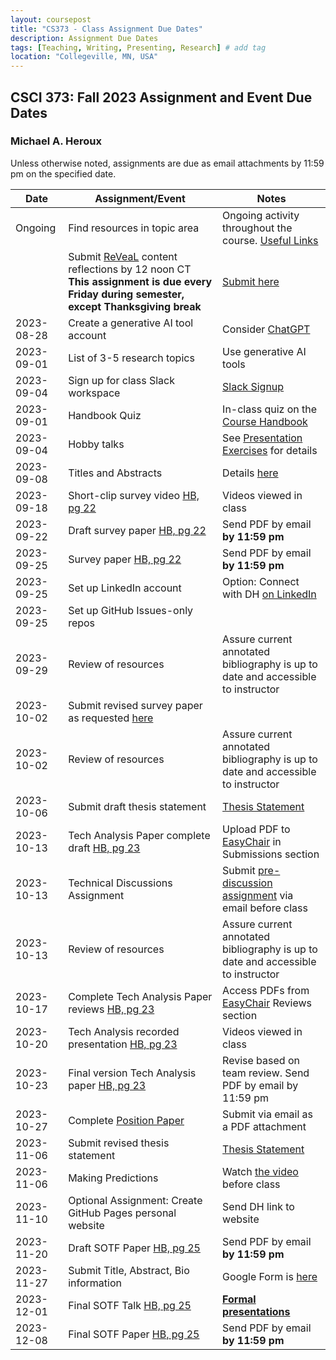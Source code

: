 ```yaml
---
layout: coursepost
title: "CS373 - Class Assignment Due Dates"
description: Assignment Due Dates
tags: [Teaching, Writing, Presenting, Research] # add tag
location: "Collegeville, MN, USA"
---
```


## CSCI 373: Fall 2023 Assignment and Event Due Dates

### Michael A. Heroux

Unless otherwise noted, assignments are due as email attachments by 11:59 pm on the specified date.

| **Date** | **Assignment/Event** | **Notes** |
| ---------- | --- | --- |
| Ongoing | Find resources in topic area | Ongoing activity throughout the course. [Useful Links](https://maherou.github.io/Teaching/files/CS373/CS373-Links/) |
|  | Submit [ReVeaL](../RevealDiscussions) content reflections by 12 noon CT **This assignment is due every Friday during semester, except Thanksgiving break** | [Submit here](https://forms.gle/99m7TCQNvQo7cFQu7)
| 2023-08-28 | Create a generative AI tool account | Consider [ChatGPT](https://chat.openai.com) |
| 2023-09-01 | List of 3-5 research topics | Use generative AI tools |
| 2023-09-04 | Sign up for class Slack workspace | [Slack Signup](https://join.slack.com/t/newworkspace-v9a6356/shared_invite/zt-21zhvcrzb-EI83fvHjquviHdwmKXUfkQ)  |
| 2023-09-01 | Handbook Quiz | In-class quiz on the [Course Handbook](../CSCI373CourseHandbookLatestEdition.pdf) |
| 2023-09-04 | Hobby talks | See [Presentation Exercises](https://collegeville.github.io/Orator/PresentationsThatWork/) for details |
| 2023-09-08 | Titles and Abstracts | Details [here](https://collegeville.github.io/Scribe/TitlesAndAbstractsThatWork/) |
| 2023-09-18 | Short-clip survey video [HB, pg 22](../CSCI373CourseHandbookLatestEdition.pdf) | Videos viewed in class  | 
| 2023-09-22 | Draft survey paper [HB, pg 22](../CSCI373CourseHandbookLatestEdition.pdf) | Send PDF by email **by 11:59 pm** |
| 2023-09-25 | Survey paper [HB, pg 22](../CSCI373CourseHandbookLatestEdition.pdf) | Send PDF by email **by 11:59 pm** |
| 2023-09-25 | Set up LinkedIn account | Option: Connect with DH [on LinkedIn](https://in.linkedin.com/in/michael-heroux-763590) |
| 2023-09-25 | Set up GitHub Issues-only repos| |
| 2023-09-29 | Review of resources | Assure current annotated bibliography is up to date and accessible to instructor |
| 2023-10-02 |Submit revised survey paper as requested [here](https://collegeville.github.io/Scribe/BetterTechnicalWriting/) | |
| 2023-10-02 | Review of resources | Assure current annotated bibliography is up to date and accessible to instructor |
| 2023-10-06 | Submit draft thesis statement | [Thesis Statement](./ThesisStatement.md) |
| 2023-10-13 | Tech Analysis Paper complete draft [HB, pg 23](../CSCI373CourseHandbookLatestEdition.pdf) | Upload PDF to [EasyChair](https://easychair.org/conferences/?conf=fall2023tap) in Submissions section |
| 2023-10-13 | Technical Discussions Assignment | Submit [pre-discussion assignment](https://collegeville.github.io/Orator/DiscussionsThatWork/) via email before class |
| 2023-10-13 | Review of resources | Assure current annotated bibliography is up to date and accessible to instructor |
| 2023-10-17 | Complete Tech Analysis Paper reviews [HB, pg 23](../CSCI373CourseHandbookLatestEdition.pdf) | Access PDFs from [EasyChair](https://easychair.org/conferences/?conf=fall2023tap) Reviews section |
| 2023-10-20 | Tech Analysis recorded presentation [HB, pg 23](../CSCI373CourseHandbookLatestEdition.pdf) | Videos viewed in class|
| 2023-10-23 | Final version Tech Analysis paper [HB, pg 23](../CSCI373CourseHandbookLatestEdition.pdf) | Revise based on team review. Send PDF by email by 11:59 pm |
| 2023-10-27 | Complete [Position Paper](https://collegeville.github.io/Scribe/PositionPapers/) | Submit via email as a PDF attachment | 
| 2023-11-06 | Submit revised thesis statement | [Thesis Statement](./ThesisStatement.md) |
| 2023-11-06 | Making Predictions | Watch [the video](https://collegeville.github.io/Scribe/PredictionsThatWork/) before class |
| 2023-11-10 | Optional Assignment: Create GitHub Pages personal website | Send DH link to website |
| 2023-11-20 | Draft SOTF Paper [HB, pg 25](../CSCI373CourseHandbookLatestEdition.pdf) | Send PDF by email **by 11:59 pm** |
| 2023-11-27 | Submit Title, Abstract, Bio information | Google Form is [here](https://forms.gle/d6xJTCqofyq4jXGh8) |
| 2023-12-01 | Final SOTF Talk [HB, pg 25](../CSCI373CourseHandbookLatestEdition.pdf) | [**Formal presentations**](../2023-Fall-Final-Presentation-Schedule) |
| 2023-12-08 | Final SOTF Paper [HB, pg 25](../CSCI373CourseHandbookLatestEdition.pdf) | Send PDF by email **by 11:59 pm** |
